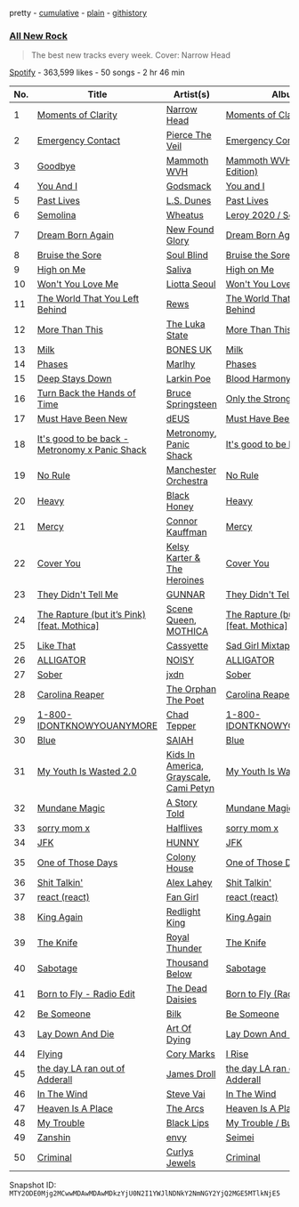 pretty - [cumulative](/playlists/cumulative/37i9dQZF1DWZryfp6NSvtz.md) - [plain](/playlists/plain/37i9dQZF1DWZryfp6NSvtz) - [githistory](https://github.githistory.xyz/mackorone/spotify-playlist-archive/blob/main/playlists/plain/37i9dQZF1DWZryfp6NSvtz)

### [All New Rock](https://open.spotify.com/playlist/37i9dQZF1DWZryfp6NSvtz)

> The best new tracks every week\. Cover: Narrow Head

[Spotify](https://open.spotify.com/user/spotify) - 363,599 likes - 50 songs - 2 hr 46 min

| No. | Title | Artist(s) | Album | Length |
|---|---|---|---|---|
| 1 | [Moments of Clarity](https://open.spotify.com/track/4v8tVonb61TttqhDH9KoTu) | [Narrow Head](https://open.spotify.com/artist/4g6ODwOQYRZLsP89kEoBIu) | [Moments of Clarity](https://open.spotify.com/album/5VVOEBLHrTaHcAo1z86anZ) | 3:50 |
| 2 | [Emergency Contact](https://open.spotify.com/track/5xJlzQiPLYkvlqkRPKzBwD) | [Pierce The Veil](https://open.spotify.com/artist/4iJLPqClelZOBCBifm8Fzv) | [Emergency Contact](https://open.spotify.com/album/2qfjFXv3HIl5IsFcfp74RH) | 4:00 |
| 3 | [Goodbye](https://open.spotify.com/track/4vSnZR2POAHKIbE7B362Wd) | [Mammoth WVH](https://open.spotify.com/artist/6WKdhhc03LqnixYI2ZzWzO) | [Mammoth WVH \(Deluxe Edition\)](https://open.spotify.com/album/4JbHzfL3iwGrbYVOClW0n9) | 4:20 |
| 4 | [You And I](https://open.spotify.com/track/6eRAg49UCwHqoRbUG9IYzr) | [Godsmack](https://open.spotify.com/artist/6gZq1Q6bdOxsUPUG1TaFbF) | [You and I](https://open.spotify.com/album/3dvHcc24AqV8VPjQ4n7H4I) | 5:16 |
| 5 | [Past Lives](https://open.spotify.com/track/3cXzv5floESs781yR9BMBx) | [L.S\. Dunes](https://open.spotify.com/artist/2uRjuSX3CCVJO0KBA518XG) | [Past Lives](https://open.spotify.com/album/40py8Fn35TC6GnszSKccjZ) | 4:10 |
| 6 | [Semolina](https://open.spotify.com/track/3HmD0FeAN1kuJeeCPMEDle) | [Wheatus](https://open.spotify.com/artist/4mYFgEjpQT4IKOrjOUKyXu) | [Leroy 2020 / Semolina](https://open.spotify.com/album/5NqpD8tRZ6aSrahDrpGeeW) | 3:50 |
| 7 | [Dream Born Again](https://open.spotify.com/track/3nTZKdlQJaKsMXmr6gGDeo) | [New Found Glory](https://open.spotify.com/artist/4ghjRm4M2vChDfTUycx0Ce) | [Dream Born Again](https://open.spotify.com/album/680aZyr4pHGgUGXvgGLwlG) | 4:21 |
| 8 | [Bruise the Sore](https://open.spotify.com/track/4C01UhJhbJui6F0pCWhnM9) | [Soul Blind](https://open.spotify.com/artist/4u8phrcaIdvRzcGq5DcQJa) | [Bruise the Sore](https://open.spotify.com/album/1iUqvDAOCLXL3IomrNmPVT) | 3:32 |
| 9 | [High on Me](https://open.spotify.com/track/4foH9ND72k3puEzoiHb1z8) | [Saliva](https://open.spotify.com/artist/5S6hjAxgxjsLylsTtMIimO) | [High on Me](https://open.spotify.com/album/2BCMRSiYPHaHAC42YcWmqv) | 3:02 |
| 10 | [Won't You Love Me](https://open.spotify.com/track/0Vo70LQDhAEZoMJMU92Gwn) | [Liotta Seoul](https://open.spotify.com/artist/5TVvYXtmzb3yeMZIiQdTQi) | [Won't You Love Me](https://open.spotify.com/album/4T2hFfiyGNLNVJkOOVZaoc) | 3:12 |
| 11 | [The World That You Left Behind](https://open.spotify.com/track/0igJVF54LCQSKAAxmo7gHg) | [Rews](https://open.spotify.com/artist/4B06m6NJ8e5AnzIZNtZtta) | [The World That You Left Behind](https://open.spotify.com/album/2tqkEvq8JF61M2R4Z8RkV3) | 3:38 |
| 12 | [More Than This](https://open.spotify.com/track/1F3VhVtaMqUqKhXdpA3itF) | [The Luka State](https://open.spotify.com/artist/6DaXEbr3LdLNcui8pZf6AF) | [More Than This](https://open.spotify.com/album/4xENjLbcy7IdEHA3JQzYRx) | 3:02 |
| 13 | [Milk](https://open.spotify.com/track/1xGP4aKnMowl3QLvt09eBS) | [BONES UK](https://open.spotify.com/artist/16kd5X3pBMOtXdLlX5LcAw) | [Milk](https://open.spotify.com/album/5g6rZW2PSXaG10SdGrEkgY) | 3:06 |
| 14 | [Phases](https://open.spotify.com/track/7FRlrXBo0ehkwX7CY6uuUF) | [Marlhy](https://open.spotify.com/artist/1fvH6NeNDohKGKwvRiebRA) | [Phases](https://open.spotify.com/album/12sSkOu2quogJ67DTjpX3s) | 2:49 |
| 15 | [Deep Stays Down](https://open.spotify.com/track/4ludCkJK1UF7PbxsbQMHDg) | [Larkin Poe](https://open.spotify.com/artist/7d10VF1J4LqW7vrpPOngzm) | [Blood Harmony](https://open.spotify.com/album/0Xf5P65OiLJlSF9h6DmZqe) | 3:19 |
| 16 | [Turn Back the Hands of Time](https://open.spotify.com/track/1UqC0kvyqK0pk7f9MdjBZa) | [Bruce Springsteen](https://open.spotify.com/artist/3eqjTLE0HfPfh78zjh6TqT) | [Only the Strong Survive](https://open.spotify.com/album/4XJaXh57G3rZtAzqeVZSfn) | 3:07 |
| 17 | [Must Have Been New](https://open.spotify.com/track/0yOVr5YYjVlMZRtaoFBaMO) | [dEUS](https://open.spotify.com/artist/3zMir00BoCKhwNTjlT61KN) | [Must Have Been New](https://open.spotify.com/album/5VhhLhcRjW9xILyBkWSqt2) | 3:46 |
| 18 | [It's good to be back \- Metronomy x Panic Shack](https://open.spotify.com/track/7cmv2VrzPsqGopOhAWseUq) | [Metronomy](https://open.spotify.com/artist/54QMjE4toDfiCryzYWCpXX), [Panic Shack](https://open.spotify.com/artist/26HCuM5PamldoaHII5Ifxc) | [It's good to be back](https://open.spotify.com/album/7jOycXVNmMBrsJHjjxBhEr) | 3:15 |
| 19 | [No Rule](https://open.spotify.com/track/5SvYRapjngsO2dYfBC9ZXV) | [Manchester Orchestra](https://open.spotify.com/artist/5wFXmYsg3KFJ8BDsQudJ4f) | [No Rule](https://open.spotify.com/album/3q44ueZD50lWp4BXm0GDcE) | 5:25 |
| 20 | [Heavy](https://open.spotify.com/track/2bbNjtgjr0ZOaPK7SOcVbV) | [Black Honey](https://open.spotify.com/artist/2oVmQT6s29pVIKpqJkyxBS) | [Heavy](https://open.spotify.com/album/6AhdoMFKBYnTZxvOEbZ3O4) | 3:23 |
| 21 | [Mercy](https://open.spotify.com/track/77ACYlT7CH8slcKUHQqdaA) | [Connor Kauffman](https://open.spotify.com/artist/0bFEOKy3T1knA0g7ZaPnHe) | [Mercy](https://open.spotify.com/album/5UaNBWlsu1Y8zI3ETCKPwr) | 2:51 |
| 22 | [Cover You](https://open.spotify.com/track/2WEMin1qNkcJUtYiviSIka) | [Kelsy Karter & The Heroines](https://open.spotify.com/artist/2mAAO54PkHr3NjdlRpzEDl) | [Cover You](https://open.spotify.com/album/0R2eg8Lp8Pp80Aa9KTJaQ3) | 3:01 |
| 23 | [They Didn't Tell Me](https://open.spotify.com/track/7wRHH6WDyepwgp1V5eUQZ2) | [GUNNAR](https://open.spotify.com/artist/3o4OtMGLmvvLSx19ZjtuSn) | [They Didn't Tell Me](https://open.spotify.com/album/1mzmRMtV2w8q3XethBi76O) | 3:04 |
| 24 | [The Rapture \(but it’s Pink\) \[feat\. Mothica\]](https://open.spotify.com/track/1dxx2lYR9cBgd3ULMG3Pc9) | [Scene Queen](https://open.spotify.com/artist/6WandyxeDxlcOTwxtnTKP4), [MOTHICA](https://open.spotify.com/artist/1JhiIIXT9DWqEU3BYFZwGA) | [The Rapture \(but it’s Pink\) \[feat\. Mothica\]](https://open.spotify.com/album/6RWgLevYdI5PuF95hfykPf) | 2:28 |
| 25 | [Like That](https://open.spotify.com/track/2SpphQibJfkN9GY5nuzlof) | [Cassyette](https://open.spotify.com/artist/3X8VK5wNpLQCVEo4sWBH2A) | [Sad Girl Mixtape](https://open.spotify.com/album/23yFRTbLS2jvXfFedgFDFM) | 2:35 |
| 26 | [ALLIGATOR](https://open.spotify.com/track/6ncPi3mb947i4CrummFrGF) | [NOISY](https://open.spotify.com/artist/5bt1iZVk3VV1LxRL4wzZ9F) | [ALLIGATOR](https://open.spotify.com/album/09p1I6ZNxIvf7ZrYbbGsrb) | 2:29 |
| 27 | [Sober](https://open.spotify.com/track/7K3rRx00hcS6MpZmYGUFH2) | [jxdn](https://open.spotify.com/artist/6Y64EaNqpqcZYTgs4c76gF) | [Sober](https://open.spotify.com/album/51xoJomo3hvVg4BE7GHnHI) | 2:32 |
| 28 | [Carolina Reaper](https://open.spotify.com/track/4hZfgdKHBap3jDiUCB2WMG) | [The Orphan The Poet](https://open.spotify.com/artist/4cqHx0neEP7BFbGlKkmIHQ) | [Carolina Reaper](https://open.spotify.com/album/4XErvmjQlfxAe9PIS7eGL8) | 1:52 |
| 29 | [1\-800\-IDONTKNOWYOUANYMORE](https://open.spotify.com/track/3NuJl08m7fVOavmp3THQM0) | [Chad Tepper](https://open.spotify.com/artist/0Tcr6t5uyvDgOuNPCD36A3) | [1\-800\-IDONTKNOWYOUANYMORE](https://open.spotify.com/album/7GxJ6NCOZSEARqjVpMSEeA) | 2:51 |
| 30 | [Blue](https://open.spotify.com/track/6PeV3ho9kjOYRRT5xJHMYU) | [SAIAH](https://open.spotify.com/artist/5ZPYeVqoWNuukwfarvkyJX) | [Blue](https://open.spotify.com/album/295P3WgTJDQQ27tzM5yWRU) | 3:46 |
| 31 | [My Youth Is Wasted 2.0](https://open.spotify.com/track/5PjQgO984MeT50M5q8dMdY) | [Kids In America](https://open.spotify.com/artist/6ovlMe2HTmv1MmrZfsoBqY), [Grayscale](https://open.spotify.com/artist/6Xq9CIMYWK4RCrMVtfEOM0), [Cami Petyn](https://open.spotify.com/artist/6JqGJJoqtihzki7F0bbc39) | [My Youth Is Wasted 2.0](https://open.spotify.com/album/52L2nX3tkFEe6Fd83hXygV) | 2:31 |
| 32 | [Mundane Magic](https://open.spotify.com/track/18kE0JIcyFbWOrBkAsoN0D) | [A Story Told](https://open.spotify.com/artist/0kMSrud2q1lDBgp43LwU54) | [Mundane Magic](https://open.spotify.com/album/0EjkJdOnWPTJ9fWAUMNjAw) | 2:59 |
| 33 | [sorry mom x](https://open.spotify.com/track/1xfajjsrtGeGCawjZ0UpAF) | [Halflives](https://open.spotify.com/artist/4er5NZNuc83Cev96LA28ID) | [sorry mom x](https://open.spotify.com/album/24TqCJlVdlOst21DodqH1Z) | 3:13 |
| 34 | [JFK](https://open.spotify.com/track/56uGt5agaLDUWApEM4PZ7W) | [HUNNY](https://open.spotify.com/artist/5rebfYbZVIhbRVcRKWVOAh) | [JFK](https://open.spotify.com/album/0Z3gNNJPHuJUdtz8c5kRAd) | 1:36 |
| 35 | [One of Those Days](https://open.spotify.com/track/5OAWChkr8nTRHzJipF7bOo) | [Colony House](https://open.spotify.com/artist/6R664N4cEza3eORSqKSgO4) | [One of Those Days](https://open.spotify.com/album/1hodXjBXkLQovSEE3ze1Zk) | 2:59 |
| 36 | [Shit Talkin'](https://open.spotify.com/track/5GRQ8LadMgqMy5QmUeVJBN) | [Alex Lahey](https://open.spotify.com/artist/5kdYrM3h2sB1Eid5tDf6Hk) | [Shit Talkin'](https://open.spotify.com/album/393Ux1N5VfC31XBgLqLhou) | 3:21 |
| 37 | [react \(react\)](https://open.spotify.com/track/0jGYJ1Tk1x5Rf9pePJN0Xa) | [Fan Girl](https://open.spotify.com/artist/5T6xZyiyC7t9IChfUHu4zt) | [react \(react\)](https://open.spotify.com/album/3BUWc8FtngmNat6D9ddRZy) | 2:24 |
| 38 | [King Again](https://open.spotify.com/track/0bcR64thFgUY0VYDum0qkX) | [Redlight King](https://open.spotify.com/artist/6hha7AM7ao3kNpN0VwOXgD) | [King Again](https://open.spotify.com/album/6KPzfQECfRnaNOvuRgTJZS) | 3:13 |
| 39 | [The Knife](https://open.spotify.com/track/3dJlIrHwx8RYLjM0wAZD6j) | [Royal Thunder](https://open.spotify.com/artist/3Gkit5uLARc6bv3AyYrh5Q) | [The Knife](https://open.spotify.com/album/5eHvkUXLmxfWDKzWGmlZ4y) | 3:27 |
| 40 | [Sabotage](https://open.spotify.com/track/5u7u8a69mS1pWQRRPwbFAF) | [Thousand Below](https://open.spotify.com/artist/0iU3WDujScAofxcK2EMypN) | [Sabotage](https://open.spotify.com/album/6G7TTOJhuoG5NZuBZpDXei) | 3:42 |
| 41 | [Born to Fly \- Radio Edit](https://open.spotify.com/track/5axyWGdTj5kriYkQIYFBrT) | [The Dead Daisies](https://open.spotify.com/artist/6VDAPUov4yNDHyQlPqrpNH) | [Born to Fly \(Radio Edit\)](https://open.spotify.com/album/6EUYVeTkzhQqvEg8K1ZCmw) | 3:00 |
| 42 | [Be Someone](https://open.spotify.com/track/3vwVTPchxj7PTXB8PKjF4L) | [Bilk](https://open.spotify.com/artist/5ryYQaYPltS7u7tjByRM3K) | [Be Someone](https://open.spotify.com/album/5RnY0EL3Ywr0QvoWD7GQFD) | 3:50 |
| 43 | [Lay Down And Die](https://open.spotify.com/track/6qWeuAOPnNQSXVAOMQmvAX) | [Art Of Dying](https://open.spotify.com/artist/28DlNBW2UlEVVgTuCcYtTe) | [Lay Down And Die](https://open.spotify.com/album/5f2DADFOlyvJWTZJqgxAL8) | 4:25 |
| 44 | [Flying](https://open.spotify.com/track/3fE2H9LQZz5emvUBEmJxhN) | [Cory Marks](https://open.spotify.com/artist/17pJAHDfdLvGuUwl2DkEgv) | [I Rise](https://open.spotify.com/album/3V2eGIrc75Rp8BNO7QkBAJ) | 3:09 |
| 45 | [the day LA ran out of Adderall](https://open.spotify.com/track/12sb7bV0vxOhzZ11nQPORa) | [James Droll](https://open.spotify.com/artist/3lPtB78D5puSWQ7ltAafQw) | [the day LA ran out of Adderall](https://open.spotify.com/album/5jZQGV74nYFW0Vx55ExpnD) | 2:48 |
| 46 | [In The Wind](https://open.spotify.com/track/2NMY0HrpgXgo0AYrjlQiXe) | [Steve Vai](https://open.spotify.com/artist/32Jb1X3wSmmoHj2epZReZA) | [In The Wind](https://open.spotify.com/album/4HvkVUY6cCAeSNnfU0v4Wv) | 3:49 |
| 47 | [Heaven Is A Place](https://open.spotify.com/track/5KkeyBF2tSvOkFnsJSU12p) | [The Arcs](https://open.spotify.com/artist/3mVWMgLc7bcyCBtL2ymZwK) | [Heaven Is A Place](https://open.spotify.com/album/4mL87tGrk35L47qxO5CTp8) | 4:49 |
| 48 | [My Trouble](https://open.spotify.com/track/5IctKhx0eY0ZI6hjVDIKl4) | [Black Lips](https://open.spotify.com/artist/35C0NSLogAwImm8HAMqEmG) | [My Trouble / Buried Alive](https://open.spotify.com/album/4cgCgRuI4R6QCUl5BZ1xej) | 2:39 |
| 49 | [Zanshin](https://open.spotify.com/track/7nNnwATQnctS6yLREghFwO) | [envy](https://open.spotify.com/artist/0CfjW2VuMdrhWodHtG7DWi) | [Seimei](https://open.spotify.com/album/6jQP5MIL7cCNHeWxyl8ryg) | 3:24 |
| 50 | [Criminal](https://open.spotify.com/track/62YU7kqaIaoZmw9SVTexm5) | [Curlys Jewels](https://open.spotify.com/artist/5YEIZtEggoUwjrE8amSOoZ) | [Criminal](https://open.spotify.com/album/4NlBEcZGMsolHkAixC98WO) | 3:20 |

Snapshot ID: `MTY2ODE0Mjg2MCwwMDAwMDAwMDkzYjU0N2I1YWJlNDNkY2NmNGY2YjQ2MGE5MTlkNjE5`
